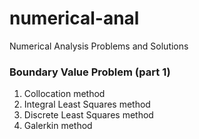 # numerical-anal
Numerical Analysis Problems and Solutions

### Boundary Value Problem (part 1)
1. Collocation method
2. Integral Least Squares method
3. Discrete Least Squares method 
4. Galerkin method
